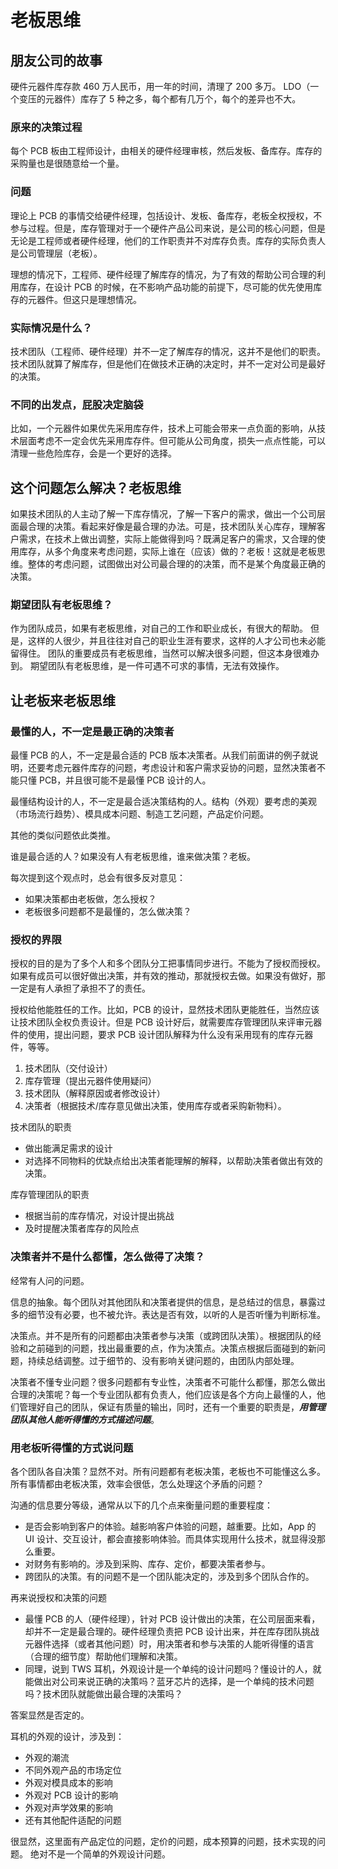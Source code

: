 # 老板思维

## 朋友公司的故事

硬件元器件库存款 460 万人民币，用一年的时间，清理了 200 多万。
LDO（一个变压的元器件）库存了 5 种之多，每个都有几万个，每个的差异也不大。

### 原来的决策过程

每个 PCB 板由工程师设计，由相关的硬件经理审核，然后发板、备库存。库存的采购量也是很随意给一个量。

### 问题

理论上 PCB 的事情交给硬件经理，包括设计、发板、备库存，老板全权授权，不参与过程。但是，库存管理对于一个硬件产品公司来说，是公司的核心问题，但是无论是工程师或者硬件经理，他们的工作职责并不对库存负责。库存的实际负责人是公司管理层（老板）。

理想的情况下，工程师、硬件经理了解库存的情况，为了有效的帮助公司合理的利用库存，在设计 PCB 的时候，在不影响产品功能的前提下，尽可能的优先使用库存的元器件。但这只是理想情况。

### 实际情况是什么？

技术团队（工程师、硬件经理）并不一定了解库存的情况，这并不是他们的职责。
技术团队就算了解库存，但是他们在做技术正确的决定时，并不一定对公司是最好的决策。

### 不同的出发点，屁股决定脑袋

比如，一个元器件如果优先采用库存件，技术上可能会带来一点负面的影响，从技术层面考虑不一定会优先采用库存件。但可能从公司角度，损失一点点性能，可以清理一些危险库存，会是一个更好的选择。

## 这个问题怎么解决？老板思维

如果技术团队的人主动了解一下库存情况，了解一下客户的需求，做出一个公司层面最合理的决策。看起来好像是最合理的办法。可是，技术团队关心库存，理解客户需求，在技术上做出调整，实际上能做得到吗？既满足客户的需求，又合理的使用库存，从多个角度来考虑问题，实际上谁在（应该）做的？老板！这就是老板思维。整体的考虑问题，试图做出对公司最合理的的决策，而不是某个角度最正确的决策。

### 期望团队有老板思维？

作为团队成员，如果有老板思维，对自己的工作和职业成长，有很大的帮助。
但是，这样的人很少，并且往往对自己的职业生涯有要求，这样的人才公司也未必能留得住。
团队的重要成员有老板思维，当然可以解决很多问题，但这本身很难办到。
期望团队有老板思维，是一件可遇不可求的事情，无法有效操作。

## 让老板来老板思维

### 最懂的人，不一定是最正确的决策者

最懂 PCB 的人，不一定是最合适的 PCB 版本决策者。从我们前面讲的例子就说明，还要考虑元器件库存的问题，考虑设计和客户需求妥协的问题，显然决策者不能只懂 PCB，并且很可能不是最懂 PCB 设计的人。

最懂结构设计的人，不一定是最合适决策结构的人。结构（外观）要考虑的美观（市场流行趋势）、模具成本问题、制造工艺问题，产品定价问题。

其他的类似问题依此类推。

谁是最合适的人？如果没有人有老板思维，谁来做决策？老板。

每次提到这个观点时，总会有很多反对意见：

* 如果决策都由老板做，怎么授权？
* 老板很多问题都不是最懂的，怎么做决策？

### 授权的界限

授权的目的是为了多个人和多个团队分工把事情同步进行。不能为了授权而授权。如果有成员可以很好做出决策，并有效的推动，那就授权去做。如果没有做好，那一定是有人承担了承担不了的责任。

授权给他能胜任的工作。比如，PCB 的设计，显然技术团队更能胜任，当然应该让技术团队全权负责设计。但是 PCB 设计好后，就需要库存管理团队来评审元器件的使用，提出问题，要求 PCB 设计团队解释为什么没有采用现有的库存元器件，等等。

1. 技术团队（交付设计）
2. 库存管理（提出元器件使用疑问）
3. 技术团队（解释原因或者修改设计）
4. 决策者（根据技术/库存意见做出决策，使用库存或者采购新物料）。

技术团队的职责

* 做出能满足需求的设计
* 对选择不同物料的优缺点给出决策者能理解的解释，以帮助决策者做出有效的决策。

库存管理团队的职责

* 根据当前的库存情况，对设计提出挑战
* 及时提醒决策者库存的风险点

### 决策者并不是什么都懂，怎么做得了决策？

经常有人问的问题。

信息的抽象。每个团队对其他团队和决策者提供的信息，是总结过的信息，暴露过多的细节没有必要，也不被允许。表达是否有效，以听的人是否听懂为判断标准。

决策点。并不是所有的问题都由决策者参与决策（或跨团队决策）。根据团队的经验和之前碰到的问题，找出最重要的点，作为决策点。决策点根据后面碰到的新问题，持续总结调整。过于细节的、没有影响关键问题的，由团队内部处理。

决策者不懂专业问题？很多问题都有专业性，决策者不可能什么都懂，那怎么做出合理的决策呢？每一个专业团队都有负责人，他们应该是各个方向上最懂的人，他们管理好自己的团队，保证有质量的输出，同时，还有一个重要的职责是，***用管理团队其他人能听得懂的方式描述问题***。

### 用老板听得懂的方式说问题

各个团队各自决策？显然不对。所有问题都有老板决策，老板也不可能懂这么多。所有事情都由老板决策，效率会很低，怎么处理这个矛盾的问题？

沟通的信息要分等级，通常从以下的几个点来衡量问题的重要程度：

* 是否会影响到客户的体验。越影响客户体验的问题，越重要。比如，App 的 UI 设计、交互设计，都会直接影响体验。而具体实现用什么技术，就显得没那么重要。
* 对财务有影响的。涉及到采购、库存、定价，都要决策者参与。
* 跨团队的决策。有的问题不是一个团队能决定的，涉及到多个团队合作的。

再来说授权和决策的问题

* 最懂 PCB 的人（硬件经理），针对 PCB 设计做出的决策，在公司层面来看，却并不一定是最合理的。硬件经理负责把 PCB 设计出来，并在库存团队挑战元器件选择（或者其他问题）时，用决策者和参与决策的人能听得懂的语言（合理的细节度）帮助他们理解和决策。
* 同理，说到 TWS 耳机，外观设计是一个单纯的设计问题吗？懂设计的人，就能做出对公司来说正确的决策吗？蓝牙芯片的选择，是一个单纯的技术问题吗？技术团队就能做出最合理的决策吗？

答案显然是否定的。

耳机的外观的设计，涉及到：

* 外观的潮流
* 不同外观产品的市场定位
* 外观对模具成本的影响
* 外观对 PCB 设计的影响
* 外观对声学效果的影响
* 还有其他配件适配的问题

很显然，这里面有产品定位的问题，定价的问题，成本预算的问题，技术实现的问题。
绝对不是一个简单的外观设计问题。
